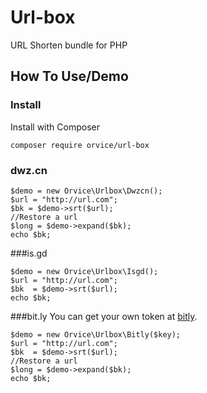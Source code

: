 Url-box
===========

URL Shorten bundle for PHP

## How To Use/Demo

### Install

Install with Composer

```
composer require orvice/url-box

```

### dwz.cn

```
$demo = new Orvice\Urlbox\Dwzcn();
$url = "http://url.com";
$bk = $demo->srt($url);
//Restore a url
$long = $demo->expand($bk);
echo $bk;
```
###is.gd

```
$demo = new Orvice\Urlbox\Isgd();
$url = "http://url.com";
$bk  = $demo->srt($url);
echo $bk;
```

###bit.ly 
You can get your own token at [bitly](http://dev.bitly.com/my_apps.html).
```
$demo = new Orvice\Urlbox\Bitly($key);
$url = "http://url.com";
$bk  = $demo->srt($url);
//Restore a url
$long = $demo->expand($bk);
echo $bk;
```
